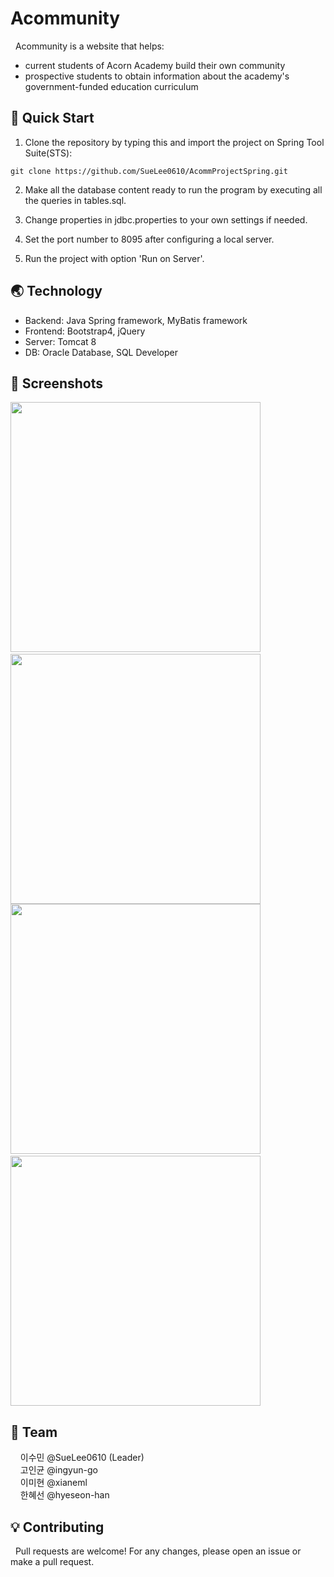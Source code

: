 # Acommunity

&nbsp; Acommunity is a website that helps:
- current students of Acorn Academy build their own community
- prospective students to obtain information about the academy's government-funded education curriculum

## 👋  Quick Start

1. Clone the repository by typing this and import the project on Spring Tool Suite(STS):
```
git clone https://github.com/SueLee0610/AcommProjectSpring.git
```
2. Make all the database content ready to run the program by executing all the queries in tables.sql.

3. Change properties in jdbc.properties to your own settings if needed.

4. Set the port number to 8095 after configuring a local server.

5. Run the project with option 'Run on Server'.

## 🌏 Technology
- Backend: Java Spring framework, MyBatis framework
- Frontend: Bootstrap4, jQuery
- Server: Tomcat 8
- DB: Oracle Database, SQL Developer

## 🌄 Screenshots
<img src="https://user-images.githubusercontent.com/29162954/104170436-68824380-5401-11eb-9589-2fba1b33fe2f.png" width="400" height="400"> &nbsp;&nbsp; <img src="https://user-images.githubusercontent.com/29162954/104169707-450ac900-5400-11eb-90af-75ea1d629fe6.png" width="400" height="400">
<img src="https://user-images.githubusercontent.com/29162954/104169715-4805b980-5400-11eb-86ba-1a32e42b5f7c.png" width="400" height="400"> &nbsp;&nbsp; <img src="https://user-images.githubusercontent.com/29162954/104169722-4b00aa00-5400-11eb-8608-d3c16ef9beec.png" width="400" height="400">

## 👥 Team
&nbsp; &nbsp; 이수민 @SueLee0610 (Leader)\
&nbsp; &nbsp; 고인균 @ingyun-go\
&nbsp; &nbsp; 이미현 @xianeml\
&nbsp; &nbsp; 한혜선 @hyeseon-han

## 💡 Contributing
&nbsp; Pull requests are welcome! For any changes, please open an issue or make a pull request.
